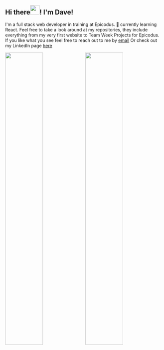 <div>
  <h2>Hi there<img src="https://raw.githubusercontent.com/MartinHeinz/MartinHeinz/master/wave.gif" width="30px">! I'm Dave!</h2>
  <p>
    I'm a full stack web developer in training at Epicodus. 🌱 currently learning React. Feel free to take a look around at my repositories, they include everything from my very first website to Team Week Projects for Epicodus. If you like what you see feel free to reach out to me by <a href=sterry.david@gmail.com.>email</a> Or check out my LinkedIn page <a href =https://www.linkedin.com/in/david-sterry-developer/>here</a>
  </p>
</div>
<div>
 <img style="display:inline-block" src="https://github-readme-stats.vercel.app/api/?username=Dave-Sterry&show_icons=true&theme=synthwave&hide_border=true" width="49%"/>
 <img style="display:inline-block; float:right" src="https://github-readme-stats.vercel.app/api/top-langs/?username=Dave-Sterry&show_icons=true&theme=synthwave&layout=compact&hide_border=true&hide=smalltalk" width="49%"/>
</div>

